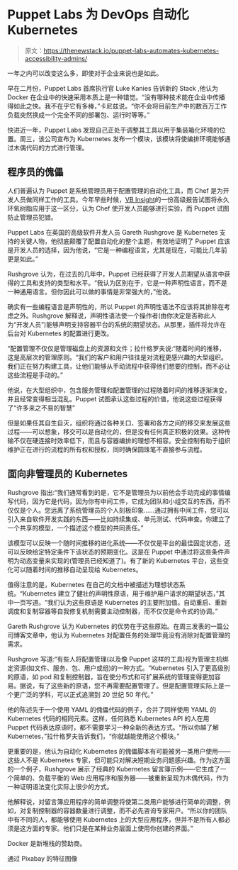 # Puppet Labs 为 DevOps 自动化 Kubernetes

> 原文：<https://thenewstack.io/puppet-labs-automates-kubernetes-accessibility-admins/>

一年之内可以改变这么多，即使对于企业来说也是如此。

早在二月份，Puppet Labs 首席执行官 Luke Kanies 告诉新的 Stack ,他认为 Docker 在企业中的快速采用本质上是一种错觉。“没有哪种技术能在企业中传播得如此之快。我不在乎它有多棒，”卡尼兹说。“你不会将目前生产中的数百万工作负载突然换成一个完全不同的部署包、运行时等等。”

快进近一年，Puppet Labs 发现自己正处于调整其工具以用于集装箱化环境的位置。周三，该公司宣布为 Kubernetes 发布一个模块，该模块将使编排环境能够通过木偶代码的方式进行管理。

## 程序员的傀儡

人们普遍认为 Puppet 是系统管理员用于配置管理的自动化工具，而 Chef 是为开发人员做同样工作的工具。今年早些时候，[VB Insight](http://venturebeat.com/2015/07/20/chef-is-for-developers-puppet-is-for-admins-there-thats-settled/)的一份高级报告试图将永久环氧树脂应用于这一区分，认为 Chef 使开发人员能够进行实验，而 Puppet 试图防止管理员犯错。

Puppet Labs 在英国的高级软件开发人员 Gareth Rushgrove 是 Kubernetes 支持的关键人物，他彻底颠覆了配置自动化的整个主题，有效地证明了 Puppet 应该是开发人员的选择，因为他说，“它是一种编程语言，尤其是现在，可能比几年前更是如此。”

Rushgrove 认为，在过去的几年中，Puppet 已经获得了开发人员期望从语言中获得的工具和支持的类型和水平。“我认为区别在于，它是一种声明性语言，而不是一种通用语言。但你因此可以做的事情是非常强大的，”他说。

确实有一些编程语言是声明性的，所以 Puppet 的声明性语法不应该将其排除在考虑之外。Rushgrove 解释说，声明性语法使一个操作者(由你决定是否称此人为“开发人员”)能够声明支持容器平台的系统的期望状态。从那里，插件将允许在后台对 Kubernetes 的配置进行更改。

“配置管理不仅仅是管理磁盘上的资源和文件；拉什格罗夫说:“随着时间的推移，这是高层次的管理原则。“我们的客户和用户往往是对流程更感兴趣的大型组织。我们正在努力构建工具，让他们能够从手动流程中获得他们想要的控制，而不必让这些流程是手动的。”

他说，在大型组织中，包含服务管理和配置管理的过程随着时间的推移逐渐演变，并且经常变得相当混乱。Puppet 试图承认这些过程的价值，他说这些过程获得了“许多来之不易的智慧”

但是如果任其自生自灭，组织将通过各种关口、签署和各方之间的移交来发展这些过程——可以想象，移交可以是自动化的，但是没有任何真正积极的效果。这种传输不仅在硬连接时效率低下，而且与容器编排的理想不相容。安全控制有助于组织维护正在进行的流程的所有权和授权，同时确保圆珠笔不直接参与流程。

## 面向非管理员的 Kubernetes

Rushgrove 指出:“我们通常看到的是，它不是管理员为以前他会手动完成的事情编写代码，因为它是代码，因为你有中间工件，它成为团队和小组交互的东西，而不仅仅是个人。您远离了系统管理员的个人刻板印象……通过拥有中间工件，您可以引入来自软件开发实践的东西——比如持续集成、单元测试、代码审查。你建立了一个共享的模型，一个描述这个模型的共同责任。”

该模型可以反映一个随时间推移的进化系统——不仅仅是平台的最佳固定状态，还可以反映给定特定条件下该状态的预期变化。这是在 Puppet 中通过将这些条件声明为动态变量来实现的(管理员已经知道了)。有了新的 Kubernetes 平台，这些变化可以随着时间的推移自动呈现给 Kubernetes。

值得注意的是，Kubernetes 在自己的文档中被描述为理想状态系统。“Kubernetes 建立了健壮的声明性原语，用于维护用户请求的期望状态，”其中一页写道。“我们认为这些原语是 Kubernetes 的主要附加值。自动重启、重新调度和复制容器等自我修复机制需要主动控制器，而不仅仅是命令式的协调。”

Gareth Rushgrove 认为 Kubernetes 的优势在于这些原始。在周三发表的一篇公司博客文章中，他认为 Kubernetes 对配置任务的处理毕竟没有消除对配置管理的需求。

Rushgrove 写道:“有些人将配置管理(以及像 Puppet 这样的工具)视为管理主机绑定资源(如文件、服务、包、用户或组)的一种方式。“Kubernetes 引入了更高级别的原语，如 pod 和复制控制器，旨在使分布式和可扩展系统的管理变得更加容易。据说，有了这些新的原语，您不再需要配置管理了。但是配置管理实际上是一个更广泛的学科，可以正式追溯到 20 世纪 50 年代。”

他的陈述先于一个使用 YAML 的傀儡代码的例子，合并了同样使用 YAML 的 Kubernetes 代码的相同元素。这样，任何熟悉 Kubernetes API 的人在用 Puppet 代码表达原语时，都不需要学习一种全新的表达方式。“所以你越了解 Kubernetes，”拉什格罗夫告诉我们，“你就越能使用这个模块。”

更重要的是，他认为自动化 Kubernetes 的傀儡脚本有可能被另一类用户使用——这些人不是 Kubernetes 专家，但可能只对解决短期业务问题感兴趣。作为这方面的一个例子，Rushgrove 展示了经典的 Kubernetes 留言簿示例——它生成了一个简单的、负载平衡的 Web 应用程序和服务器——被重新呈现为木偶代码，作为一种证明语法变化实际上很少的方式。

他解释说，对留言簿应用程序的简单调整将使第二类用户能够进行简单的调整，例如，对复制控制器的容器数量进行调整，而不必先咨询专家用户。“所以你的团队中有不同的人，都能够使用 Kubernetes 上的大型应用程序，但并不是所有人都必须是这方面的专家。他们只是在某种业务层面上使用你创建的界面。”

Docker 是新堆栈的赞助商。

通过 Pixabay 的特征图像

<svg xmlns:xlink="http://www.w3.org/1999/xlink" viewBox="0 0 68 31" version="1.1"><title>Group</title> <desc>Created with Sketch.</desc></svg>